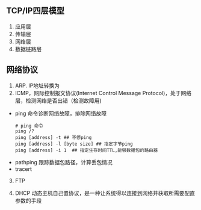 ## TCP/IP四层模型
1. 应用层
2. 传输层
3. 网络层
4. 数据链路层

## 网络协议
1. ARP. IP地址转换为
2. ICMP，网际控制报文协议(Internet Control Message Protocol)，处于网络层，检测网络是否出错（检测故障用)
  * ping 命令诊断网络故障，排除网络故障
    ```shell
    # ping 命令
    ping /?
    ping [address] -t ## 不停ping
    ping [address] -l [byte size] ## 指定字节ping
    ping [address] -i 1  ## 指定生存时间TTL,能够数据包的路由器
    ```
  * pathping 跟踪数据包路径，计算丢包情况
  * tracert

3. FTP

4. DHCP 动态主机自己置协议，是一种让系统得以连接到网络并获取所需要配直参数的手段